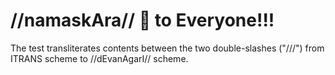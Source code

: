 # //namaskAra// 🙏 to Everyone!!!

The test transliterates contents between the two double-slashes ("///") from ITRANS scheme to //dEvanAgarI// scheme.